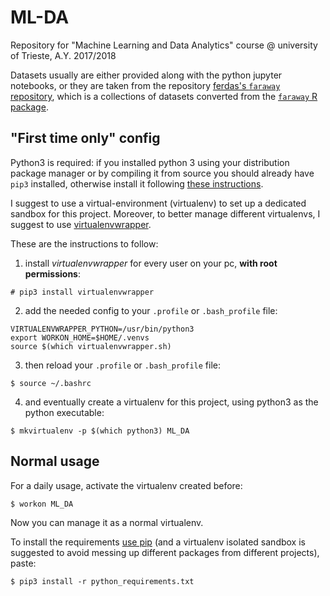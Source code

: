 # ML-DA
Repository for "Machine Learning and Data Analytics" course @ university of Trieste, A.Y. 2017/2018

Datasets usually are either provided along with the python jupyter notebooks, or they are taken from the repository [ferdas's `faraway` repository](https://github.com/ferdas/faraway_csv), which is a collections of datasets converted from the [`faraway` R package](https://cran.r-project.org/web/packages/faraway/).


## "First time only" config

Python3 is required: if you installed python 3 using your distribution package manager or by compiling it from source you should already have `pip3` installed, otherwise install it following [these instructions](https://pip.pypa.io/en/stable/installing/).

I suggest to use a virtual-environment (virtualenv) to set up a dedicated sandbox for this project.
Moreover, to better manage different virtualenvs, I suggest to use [virtualenvwrapper](https://virtualenvwrapper.readthedocs.io/en/latest/index.html).

These are the instructions to follow:

1. install *virtualenvwrapper* for every user on your pc, __with root permissions__:

```
# pip3 install virtualenvwrapper
```

2. add the needed config to your `.profile` or `.bash_profile` file:

```
VIRTUALENVWRAPPER_PYTHON=/usr/bin/python3
export WORKON_HOME=$HOME/.venvs
source $(which virtualenvwrapper.sh)
```

3. then reload your `.profile` or `.bash_profile` file:

```
$ source ~/.bashrc
```

4. and eventually create a virtualenv for this project, using python3 as the python executable:

```
$ mkvirtualenv -p $(which python3) ML_DA
```

## Normal usage

For a daily usage, activate the virtualenv created before:

```
$ workon ML_DA
```

Now you can manage it as a normal virtualenv.

To install the requirements [use pip](https://pip.pypa.io/en/stable/) (and a virtualenv isolated sandbox is suggested to avoid messing up different packages from different projects), paste:

```
$ pip3 install -r python_requirements.txt
```
